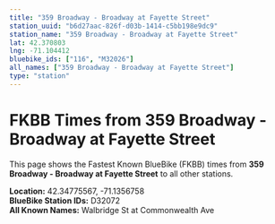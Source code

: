 ```yaml
---
title: "359 Broadway - Broadway at Fayette Street"
station_uuid: "b6d27aac-826f-d03b-1414-c5bb198e9dc9"
station_name: "359 Broadway - Broadway at Fayette Street"
lat: 42.370803
lng: -71.104412
bluebike_ids: ["116", "M32026"]
all_names: ["359 Broadway - Broadway at Fayette Street"]
type: "station"
---
```


# FKBB Times from 359 Broadway - Broadway at Fayette Street

This page shows the Fastest Known BlueBike (FKBB) times from **359 Broadway - Broadway at Fayette Street** to all other stations.

**Location:** 42.34775567, -71.1356758  
**BlueBike Station IDs:** D32072  
**All Known Names:** Walbridge St at Commonwealth Ave

